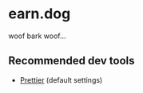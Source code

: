 # earn.dog

woof bark woof...

## Recommended dev tools

- [Prettier](https://marketplace.visualstudio.com/items?itemName=esbenp.prettier-vscode) (default settings) 
